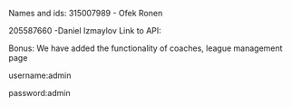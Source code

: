 Names and ids:
315007989 - Ofek Ronen

205587660 -Daniel Izmaylov
Link to API:

Bonus:
We have added the functionality of coaches, league management page 

username:admin 

password:admin
